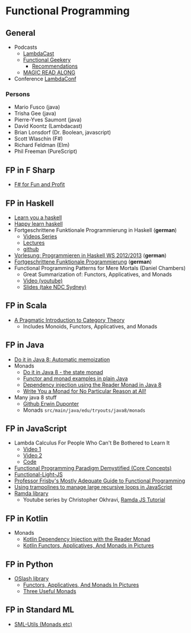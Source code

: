 # Functional Programming

## General

* Podcasts
  * [LambdaCast](https://soundcloud.com/lambda-cast)
  * [Functional Geekery](https://www.functionalgeekery.com/)
    * [Recommendations](http://mo.github.io/2017/11/30/functional-geekery-good-episodes.html)
  * [MAGIC READ ALONG](http://www.magicreadalong.com/)
* Conference [LambdaConf](http://lambdaconf.us/)

### Persons

* Mario Fusco (java)
* Trisha Gee (java)
* Pierre-Yves Saumont (java)
* David Koontz (Lambdacast)
* Brian Lonsdorf (Dr. Boolean, javascript)
* Scott Wlaschin (F\#)
* Richard Feldman (Elm)
* Phil Freeman (PureScript)

## FP in F Sharp

* [F\# for Fun and Profit](https://fsharpforfunandprofit.com/)

## FP in Haskell

* [Learn you a haskell](http://learnyouahaskell.com/)
* [Happy learn haskell](http://www.happylearnhaskelltutorial.com/contents.html)
* Fortgeschrittene Funktionale Programmierung in Haskell (**german**)
  * [Videos Series](https://www.youtube.com/channel/UC5yZfQZrZnug0sgvveTTfnw)
  * [Lectures](https://ekvv.uni-bielefeld.de/kvv_publ/publ/Veranstaltung_Detail.jsp)
  * [github](https://github.com/FFPiHaskell)
* [Vorlesung: Programmieren in Haskell WS 2012/2013](https://www.techfak.uni-bielefeld.de/ags/pi/lehre/AuDIWS12/) (**german**)
* [Fortgeschrittene Funktionale Programmierung](https://www.tcs.ifi.lmu.de/lehre/ws-2015-16/fun) (**german**)
* Functional Programming Patterns for Mere Mortals (Daniel Chambers)
  * Great Summarization of: Functors, Applicatives, and Monads
  * [Video (youtube)](https://www.youtube.com/watch?v=v9QGWbGppis)
  * [Slides (take NDC Sydney)](https://github.com/daniel-chambers/FunctionalProgrammingPatterns)

## FP in Scala

* [A Pragmatic Introduction to Category Theory](https://www.youtube.com/watch?v=Ss149MsZluI)
  * Includes Monoids, Functors, Applicatives, and Monads

## FP in Java

* [Do it in Java 8: Automatic memoization](https://dzone.com/articles/java-8-automatic-memoization)
* Monads
  * [Do it in Java 8 - the state monad](https://dzone.com/articles/do-it-in-java-8-state-monad)
  * [Functor and monad examples in plain Java](http://www.nurkiewicz.com/2016/06/functor-and-monad-examples-in-plain-java.html)
  * [Dependency injection using the Reader Monad in Java 8](https://medium.com/@johnmcclean/dependency-injection-using-the-reader-monad-in-java8-9056d9501c75)
  * [Write You a Monad for No Particular Reason at All!](http://troydm.github.io/blog/2015/01/25/write-you-a-monad-for-no-particular-reason-at-all/)
* Many java 8 stuff
  * [Github Erwin Duponter](https://github.com/duponter/java-tryouts)
  * Monads `src/main/java/edu/tryouts/java8/monads`

## FP in JavaScript

* Lambda Calculus For People Who Can't Be Bothered to Learn It
  * [Video 1](https://www.youtube.com/watch?v=c_ReqkiyCXo)
  * [Video 2](https://www.youtube.com/watch?v=9lM825quliY)
  * [Code](https://github.com/sjsyrek/presentations/tree/master/lambda-calculus)
* [Functional Programming Paradigm Demystified (Core Concepts)](https://snipcart.com/blog/functional-programming-paradigm-concepts)
* [Functional-Light-JS](https://github.com/getify/Functional-Light-JS)
* [Professor Frisby's Mostly Adequate Guide to Functional Programming](https://drboolean.gitbooks.io/mostly-adequate-guide-old/content/ch1.html)
* [Using trampolines to manage large recursive loops in JavaScript](https://blog.logrocket.com/using-trampolines-to-manage-large-recursive-loops-in-javascript-d8c9db095ae3)
* [Ramda library](http://ramdajs.com/)
  * Youtube series by Christopher Okhravi, [Ramda JS Tutorial](https://www.youtube.com/watch?v=Cltoo-NJ2JM&list=PLrhzvIcii6GMeyUfpn-o5xVCH3_UykrzI)

## FP in Kotlin

* Monads
  * [Kotlin Dependency Injection with the Reader Monad](https://medium.com/@JorgeCastilloPr/kotlin-dependency-injection-with-the-reader-monad-7d52f94a482e)
  * [Kotlin Functors, Applicatives, And Monads in Pictures](https://hackernoon.com/kotlin-functors-applicatives-and-monads-in-pictures-part-1-3-c47a1b1ce251)

## FP in Python

* [OSlash library](https://github.com/dbrattli/OSlash)
  * [Functors, Applicatives, And Monads In Pictures](https://github.com/dbrattli/oslash/wiki/Functors,-Applicatives,-And-Monads-In-Pictures)
  * [Three Useful Monads](https://github.com/dbrattli/OSlash/wiki/Three-Useful-Monads)

## FP in Standard ML

* [SML-Utils (Monads etc)](https://github.com/msullivan/sml-util)
